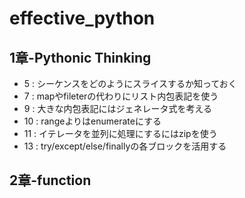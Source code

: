 # effective_python

## 1章-Pythonic Thinking
* 5 : シーケンスをどのようにスライスするか知っておく
* 7 : mapやfileterの代わりにリスト内包表記を使う
* 9 : 大きな内包表記にはジェネレータ式を考える
* 10 : rangeよりはenumerateにする
* 11 : イテレータを並列に処理にするにはzipを使う
* 13 : try/except/else/finallyの各ブロックを活用する

## 2章-function